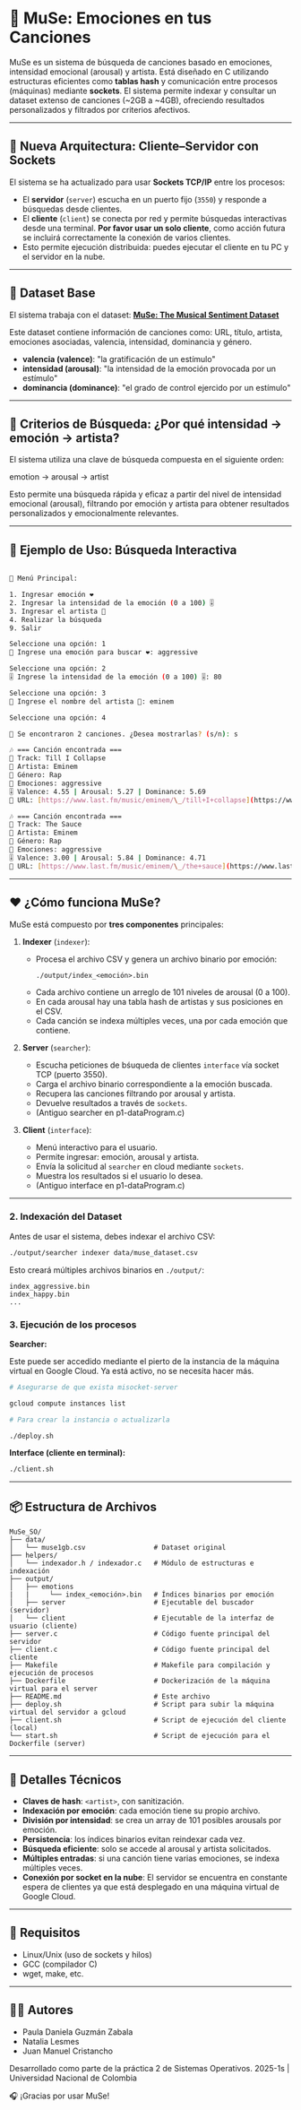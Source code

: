 # 🎵 MuSe: Emociones en tus Canciones

MuSe es un sistema de búsqueda de canciones basado en emociones, intensidad emocional (arousal) y artista. Está diseñado en C utilizando estructuras eficientes como **tablas hash** y comunicación entre procesos (máquinas) mediante **sockets**. El sistema permite indexar y consultar un dataset extenso de canciones (\~2GB a \~4GB), ofreciendo resultados personalizados y filtrados por criterios afectivos.

---

## 📡 Nueva Arquitectura: Cliente–Servidor con Sockets

El sistema se ha actualizado para usar **Sockets TCP/IP** entre los procesos:

- El **servidor** (`server`) escucha en un puerto fijo (`3550`) y responde a búsquedas desde clientes.
- El **cliente** (`client`) se conecta por red y permite búsquedas interactivas desde una terminal. **Por favor usar un solo cliente**, como acción futura se incluirá correctamente la conexión de varios clientes.
- Esto permite ejecución distribuida: puedes ejecutar el cliente en tu PC y el servidor en la nube.

---

## 📂 Dataset Base

El sistema trabaja con el dataset:
[**MuSe: The Musical Sentiment Dataset**](https://www.kaggle.com/datasets/cakiki/muse-the-musical-sentiment-dataset)

Este dataset contiene información de canciones como: URL, título, artista, emociones asociadas, valencia, intensidad, dominancia y género.

- **valencia (valence)**: "la gratificación de un estímulo"
- **intensidad (arousal)**: "la intensidad de la emoción provocada por un estímulo"
- **dominancia (dominance)**: "el grado de control ejercido por un estímulo"

---

## 🧠 Criterios de Búsqueda: ¿Por qué intensidad → emoción → artista?

El sistema utiliza una clave de búsqueda compuesta en el siguiente orden:

emotion → arousal → artist

Esto permite una búsqueda rápida y eficaz a partir del nivel de intensidad emocional (arousal), filtrando por emoción y artista para obtener resultados personalizados y emocionalmente relevantes.

---

## 🧪 Ejemplo de Uso: Búsqueda Interactiva

```bash

🌟 Menú Principal:

1. Ingresar emoción ❤️
2. Ingresar la intensidad de la emoción (0 a 100) 🎚️
3. Ingresar el artista 🎤
4. Realizar la búsqueda
9. Salir

Seleccione una opción: 1
💬 Ingrese una emoción para buscar ❤️: aggressive

Seleccione una opción: 2
🎚️ Ingrese la intensidad de la emoción (0 a 100) 🎚️: 80

Seleccione una opción: 3
🎤 Ingrese el nombre del artista 🎤: eminem

Seleccione una opción: 4

🎵 Se encontraron 2 canciones. ¿Desea mostrarlas? (s/n): s

🎶 === Canción encontrada ===
🎵 Track: Till I Collapse
🎤 Artista: Eminem
💼 Género: Rap
💬 Emociones: aggressive
🎚️ Valence: 4.55 | Arousal: 5.27 | Dominance: 5.69
🔗 URL: [https://www.last.fm/music/eminem/\_/till+I+collapse](https://www.last.fm/music/eminem/_/till+I+collapse)

🎶 === Canción encontrada ===
🎵 Track: The Sauce
🎤 Artista: Eminem
💼 Género: Rap
💬 Emociones: aggressive
🎚️ Valence: 3.00 | Arousal: 5.84 | Dominance: 4.71
🔗 URL: [https://www.last.fm/music/eminem/\_/the+sauce](https://www.last.fm/music/eminem/_/the+sauce)

```

---

## ❤️ ¿Cómo funciona MuSe?

MuSe está compuesto por **tres componentes** principales:

1. **Indexer** (`indexer`):
   - Procesa el archivo CSV y genera un archivo binario por emoción:  
     ```
     ./output/index_<emoción>.bin
     ```
   - Cada archivo contiene un arreglo de 101 niveles de arousal (0 a 100).
   - En cada arousal hay una tabla hash de artistas y sus posiciones en el CSV.
   - Cada canción se indexa múltiples veces, una por cada emoción que contiene.

2. **Server** (`searcher`):
   - Escucha peticiones de bśuqueda de clientes `interface` vía socket TCP (puerto 3550).
   - Carga el archivo binario correspondiente a la emoción buscada.
   - Recupera las canciones filtrando por arousal y artista.
   - Devuelve resultados a través de `sockets`.
   - (Antiguo searcher en p1-dataProgram.c)

3. **Client** (`interface`):
   - Menú interactivo para el usuario.
   - Permite ingresar: emoción, arousal y artista.
   - Envía la solicitud al `searcher` en cloud mediante `sockets`.
   - Muestra los resultados si el usuario lo desea.
   - (Antiguo interface en p1-dataProgram.c)

---

### 2. Indexación del Dataset

Antes de usar el sistema, debes indexar el archivo CSV:

```bash
./output/searcher indexer data/muse_dataset.csv
```

Esto creará múltiples archivos binarios en `./output/`:

```
index_aggressive.bin
index_happy.bin
...
```

### 3. Ejecución de los procesos

**Searcher:**

Este puede ser accedido mediante el pierto de la instancia de la máquina virtual en Google Cloud. Ya está activo, no se necesita hacer más.

```bash
# Asegurarse de que exista misocket-server

gcloud compute instances list
```

```bash
# Para crear la instancia o actualizarla

./deploy.sh
```

**Interface (cliente en terminal):**

```bash
./client.sh
```
---

## 📦 Estructura de Archivos

```
MuSe_SO/
├── data/
│   └── muse1gb.csv                 # Dataset original
├── helpers/
│   └── indexador.h / indexador.c   # Módulo de estructuras e indexación
├── output/
│   ├── emotions
|   |     └── index_<emoción>.bin   # Índices binarios por emoción
│   ├── server                      # Ejecutable del buscador (servidor)
│   └── client                      # Ejecutable de la interfaz de usuario (cliente)
├── server.c                        # Código fuente principal del servidor
├── client.c                        # Código fuente principal del cliente
├── Makefile                        # Makefile para compilación y ejecución de procesos
├── Dockerfile                      # Dockerización de la máquina virtual para el server
├── README.md                       # Este archivo
├── deploy.sh                       # Script para subir la máquina virtual del servidor a gcloud
├── client.sh                       # Script de ejecución del cliente (local)
└── start.sh                        # Script de ejecución para el Dockerfile (server)
```

---

## 🧩 Detalles Técnicos

* **Claves de hash**: `<artist>`, con sanitización.
* **Indexación por emoción**: cada emoción tiene su propio archivo.
* **División por intensidad**: se crea un array de 101 posibles arousals por emoción.
* **Persistencia**: los índices binarios evitan reindexar cada vez.
* **Búsqueda eficiente**: solo se accede al arousal y artista solicitados.
* **Múltiples entradas**: si una canción tiene varias emociones, se indexa múltiples veces.
* **Conexión por socket en la nube**: El servidor se encuentra en constante espera de clientes ya que está desplegado en una máquina virtual de Google Cloud.
---

## 📌 Requisitos

* Linux/Unix (uso de sockets y hilos)
* GCC (compilador C)
* wget, make, etc.

---

## 👩‍💻 Autores

* Paula Daniela Guzmán Zabala
* Natalia Lesmes
* Juan Manuel Cristancho

Desarrollado como parte de la práctica 2 de Sistemas Operativos.
2025-1s | Universidad Nacional de Colombia

🎧 ¡Gracias por usar MuSe!